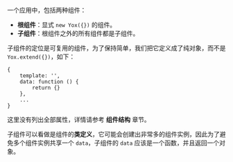 一个应用中，包括两种组件：

* **根组件**：显式 `new Yox({})` 的组件。
* **子组件**：根组件之外的所有组件都是子组件。

子组件的定位是可复用的组件，为了保持简单，我们把它定义成了纯对象，而不是 `Yox.extend({})`，如下：

```javascrit
{
    template: '',
    data: function () {
        return {}
    },
    ...
}
```

这里没有列出全部属性，详情请参考 **组件结构** 章节。

子组件可以看做是组件的**类定义**，它可能会创建出非常多的组件实例，因此为了避免多个组件实例共享一个 `data`，子组件的 `data` 应该是一个函数，并且返回一个对象。
